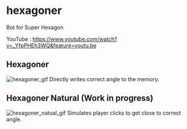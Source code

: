 # hexagoner
Bot for Super Hexagon

YouTube : https://www.youtube.com/watch?v=_YfpPHEh3WQ&feature=youtu.be

 ## Hexagoner
![hexagoner_gif](https://github.com/humanova/hexagoner/blob/master/media/hexagon_gif1.gif "hexagoner") 
 Directly writes correct angle to the memory.
 
 
## Hexagoner Natural (Work in progress)
![hexagoner_natual_gif](https://github.com/humanova/hexagoner/blob/master/media/hexagon_gif_natural.gif "hexagoner natural")
 Simulates player clicks to get close to correct angle.
